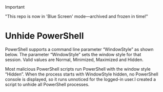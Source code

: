 > [!IMPORTANT]
> "This repo is now in 'Blue Screen' mode—archived and frozen in time!"

# Unhide PowerShell

PowerShell supports a command line parameter “WindowStyle” as shown below. The parameter “WindowStyle” sets the window style for that session. Valid values are Normal, Minimized, Maximized and Hidden.

Most malicious PowerShell scripts run PowerShell with the window style “Hidden”. When the process starts with WindowStyle hidden, no PowerShell console is displayed, so it runs unnoticed for the logged-in user.I created a script to unhide all PowerShell processes.
